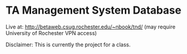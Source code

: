 TA Management System Database
=============================

Live at: http://betaweb.csug.rochester.edu/~nbook/tnd/ (may require University of Rochester VPN access)

Disclaimer: This is currently the project for a class.

